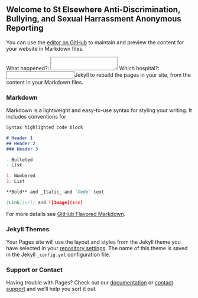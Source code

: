 ## Welcome to St Elsewhere Anti-Discrimination, Bullying, and Sexual Harrassment Anonymous Reporting

You can use the [editor on GitHub](https://github.com/HamishMeares/Vanderbilt/edit/master/README.md) to maintain and preview the content for your website in Markdown files.

<form name="input" method="POST" action="">
  What happened?: <textarea name="message"></textarea>
  Which hospital?: <input type="text" hospital="Hospital>
</form>

Whenever you commit to this repository, GitHub Pages will run [Jekyll](https://jekyllrb.com/) to rebuild the pages in your site, from the content in your Markdown files.

### Markdown

Markdown is a lightweight and easy-to-use syntax for styling your writing. It includes conventions for

```markdown
Syntax highlighted code block

# Header 1
## Header 2
### Header 3

- Bulleted
- List

1. Numbered
2. List

**Bold** and _Italic_ and `Code` text

[Link](url) and ![Image](src)
```

For more details see [GitHub Flavored Markdown](https://guides.github.com/features/mastering-markdown/).

### Jekyll Themes

Your Pages site will use the layout and styles from the Jekyll theme you have selected in your [repository settings](https://github.com/HamishMeares/Vanderbilt/settings). The name of this theme is saved in the Jekyll `_config.yml` configuration file.

### Support or Contact

Having trouble with Pages? Check out our [documentation](https://help.github.com/categories/github-pages-basics/) or [contact support](https://github.com/contact) and we’ll help you sort it out.
